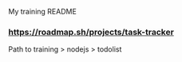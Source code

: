 My training README


### https://roadmap.sh/projects/task-tracker
Path to training > nodejs > todolist